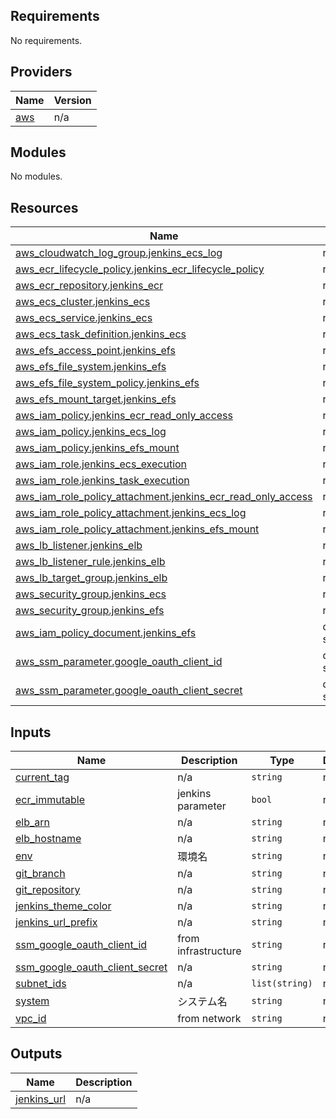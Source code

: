 <!-- BEGIN_TF_DOCS -->
## Requirements

No requirements.

## Providers

| Name | Version |
|------|---------|
| <a name="provider_aws"></a> [aws](#provider\_aws) | n/a |

## Modules

No modules.

## Resources

| Name | Type |
|------|------|
| [aws_cloudwatch_log_group.jenkins_ecs_log](https://registry.terraform.io/providers/hashicorp/aws/latest/docs/resources/cloudwatch_log_group) | resource |
| [aws_ecr_lifecycle_policy.jenkins_ecr_lifecycle_policy](https://registry.terraform.io/providers/hashicorp/aws/latest/docs/resources/ecr_lifecycle_policy) | resource |
| [aws_ecr_repository.jenkins_ecr](https://registry.terraform.io/providers/hashicorp/aws/latest/docs/resources/ecr_repository) | resource |
| [aws_ecs_cluster.jenkins_ecs](https://registry.terraform.io/providers/hashicorp/aws/latest/docs/resources/ecs_cluster) | resource |
| [aws_ecs_service.jenkins_ecs](https://registry.terraform.io/providers/hashicorp/aws/latest/docs/resources/ecs_service) | resource |
| [aws_ecs_task_definition.jenkins_ecs](https://registry.terraform.io/providers/hashicorp/aws/latest/docs/resources/ecs_task_definition) | resource |
| [aws_efs_access_point.jenkins_efs](https://registry.terraform.io/providers/hashicorp/aws/latest/docs/resources/efs_access_point) | resource |
| [aws_efs_file_system.jenkins_efs](https://registry.terraform.io/providers/hashicorp/aws/latest/docs/resources/efs_file_system) | resource |
| [aws_efs_file_system_policy.jenkins_efs](https://registry.terraform.io/providers/hashicorp/aws/latest/docs/resources/efs_file_system_policy) | resource |
| [aws_efs_mount_target.jenkins_efs](https://registry.terraform.io/providers/hashicorp/aws/latest/docs/resources/efs_mount_target) | resource |
| [aws_iam_policy.jenkins_ecr_read_only_access](https://registry.terraform.io/providers/hashicorp/aws/latest/docs/resources/iam_policy) | resource |
| [aws_iam_policy.jenkins_ecs_log](https://registry.terraform.io/providers/hashicorp/aws/latest/docs/resources/iam_policy) | resource |
| [aws_iam_policy.jenkins_efs_mount](https://registry.terraform.io/providers/hashicorp/aws/latest/docs/resources/iam_policy) | resource |
| [aws_iam_role.jenkins_ecs_execution](https://registry.terraform.io/providers/hashicorp/aws/latest/docs/resources/iam_role) | resource |
| [aws_iam_role.jenkins_task_execution](https://registry.terraform.io/providers/hashicorp/aws/latest/docs/resources/iam_role) | resource |
| [aws_iam_role_policy_attachment.jenkins_ecr_read_only_access](https://registry.terraform.io/providers/hashicorp/aws/latest/docs/resources/iam_role_policy_attachment) | resource |
| [aws_iam_role_policy_attachment.jenkins_ecs_log](https://registry.terraform.io/providers/hashicorp/aws/latest/docs/resources/iam_role_policy_attachment) | resource |
| [aws_iam_role_policy_attachment.jenkins_efs_mount](https://registry.terraform.io/providers/hashicorp/aws/latest/docs/resources/iam_role_policy_attachment) | resource |
| [aws_lb_listener.jenkins_elb](https://registry.terraform.io/providers/hashicorp/aws/latest/docs/resources/lb_listener) | resource |
| [aws_lb_listener_rule.jenkins_elb](https://registry.terraform.io/providers/hashicorp/aws/latest/docs/resources/lb_listener_rule) | resource |
| [aws_lb_target_group.jenkins_elb](https://registry.terraform.io/providers/hashicorp/aws/latest/docs/resources/lb_target_group) | resource |
| [aws_security_group.jenkins_ecs](https://registry.terraform.io/providers/hashicorp/aws/latest/docs/resources/security_group) | resource |
| [aws_security_group.jenkins_efs](https://registry.terraform.io/providers/hashicorp/aws/latest/docs/resources/security_group) | resource |
| [aws_iam_policy_document.jenkins_efs](https://registry.terraform.io/providers/hashicorp/aws/latest/docs/data-sources/iam_policy_document) | data source |
| [aws_ssm_parameter.google_oauth_client_id](https://registry.terraform.io/providers/hashicorp/aws/latest/docs/data-sources/ssm_parameter) | data source |
| [aws_ssm_parameter.google_oauth_client_secret](https://registry.terraform.io/providers/hashicorp/aws/latest/docs/data-sources/ssm_parameter) | data source |

## Inputs

| Name | Description | Type | Default | Required |
|------|-------------|------|---------|:--------:|
| <a name="input_current_tag"></a> [current\_tag](#input\_current\_tag) | n/a | `string` | n/a | yes |
| <a name="input_ecr_immutable"></a> [ecr\_immutable](#input\_ecr\_immutable) | jenkins parameter | `bool` | n/a | yes |
| <a name="input_elb_arn"></a> [elb\_arn](#input\_elb\_arn) | n/a | `string` | n/a | yes |
| <a name="input_elb_hostname"></a> [elb\_hostname](#input\_elb\_hostname) | n/a | `string` | n/a | yes |
| <a name="input_env"></a> [env](#input\_env) | 環境名 | `string` | n/a | yes |
| <a name="input_git_branch"></a> [git\_branch](#input\_git\_branch) | n/a | `string` | n/a | yes |
| <a name="input_git_repository"></a> [git\_repository](#input\_git\_repository) | n/a | `string` | n/a | yes |
| <a name="input_jenkins_theme_color"></a> [jenkins\_theme\_color](#input\_jenkins\_theme\_color) | n/a | `string` | n/a | yes |
| <a name="input_jenkins_url_prefix"></a> [jenkins\_url\_prefix](#input\_jenkins\_url\_prefix) | n/a | `string` | n/a | yes |
| <a name="input_ssm_google_oauth_client_id"></a> [ssm\_google\_oauth\_client\_id](#input\_ssm\_google\_oauth\_client\_id) | from infrastructure | `string` | n/a | yes |
| <a name="input_ssm_google_oauth_client_secret"></a> [ssm\_google\_oauth\_client\_secret](#input\_ssm\_google\_oauth\_client\_secret) | n/a | `string` | n/a | yes |
| <a name="input_subnet_ids"></a> [subnet\_ids](#input\_subnet\_ids) | n/a | `list(string)` | n/a | yes |
| <a name="input_system"></a> [system](#input\_system) | システム名 | `string` | n/a | yes |
| <a name="input_vpc_id"></a> [vpc\_id](#input\_vpc\_id) | from network | `string` | n/a | yes |

## Outputs

| Name | Description |
|------|-------------|
| <a name="output_jenkins_url"></a> [jenkins\_url](#output\_jenkins\_url) | n/a |
<!-- END_TF_DOCS -->